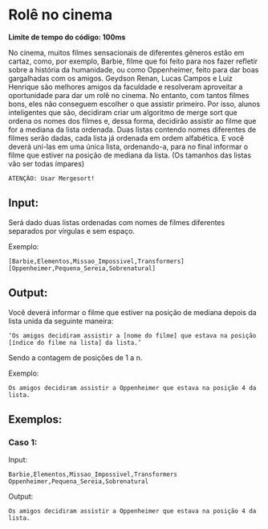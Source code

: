# Rolê no cinema

**Limite de tempo do código: 100ms**

No cinema, muitos filmes sensacionais de diferentes gêneros estão em cartaz, como, por exemplo, Barbie, filme que foi feito para nos fazer refletir sobre a história da humanidade, ou como Oppenheimer, feito para dar boas gargalhadas com os amigos. Geydson Renan, Lucas Campos e Luiz Henrique são melhores amigos da faculdade e resolveram aproveitar a oportunidade para dar um rolê no cinema. No entanto, com tantos filmes bons, eles não conseguem escolher o que assistir primeiro. Por isso, alunos inteligentes que são, decidiram criar um algoritmo de merge sort que ordena os nomes dos filmes e, dessa forma, decidirão assistir ao filme que for a mediana da lista ordenada. Duas listas contendo nomes diferentes de filmes serão dadas, cada lista já ordenada em ordem alfabética. E você deverá uni-las em uma única lista, ordenando-a, para no final informar o filme que estiver na posição de mediana da lista. (Os tamanhos das listas vão ser todas ímpares)

```
ATENÇÃO: Usar Mergesort!
```

## Input:

Será dado duas listas ordenadas com nomes de filmes diferentes separados por vírgulas e sem espaço.

Exemplo:

```
[Barbie,Elementos,Missao_Impossivel,Transformers]
[Oppenheimer,Pequena_Sereia,Sobrenatural]
```

## Output:

Você deverá informar o filme que estiver na posição de mediana depois da lista unida da seguinte maneira:

```
‘Os amigos decidiram assistir a [nome do filme] que estava na posição [índice do filme na lista] da lista.’
```

Sendo a contagem de posições de 1 a n.

Exemplo:

```
Os amigos decidiram assistir a Oppenheimer que estava na posição 4 da lista.
```

## Exemplos:

### Caso 1:

Input:
```
Barbie,Elementos,Missao_Impossivel,Transformers
Oppenheimer,Pequena_Sereia,Sobrenatural
```

Output:
```
Os amigos decidiram assistir a Oppenheimer que estava na posição 4 da lista.
```